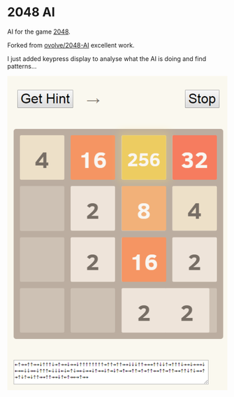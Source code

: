 # 2048 AI

AI for the game [2048](https://github.com/gabrielecirulli/2048).

Forked from [ovolve/2048-AI](https://github.com/ovolve/2048-AI) excellent work.

I just added keypress display to analyse what the AI is doing and find patterns...

![interface](2048-AI.PNG)
